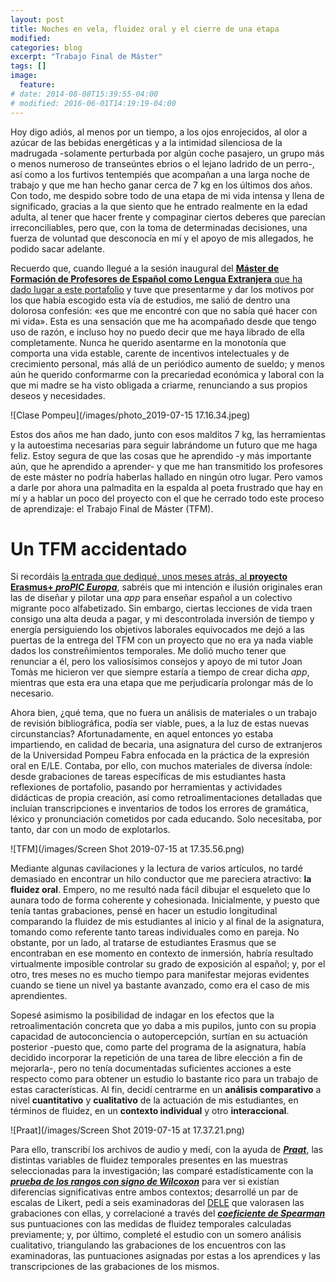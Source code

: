 ```yaml
---
layout: post
title: Noches en vela, fluidez oral y el cierre de una etapa
modified:
categories: blog
excerpt: "Trabajo Final de Máster"
tags: []
image:
  feature:
# date: 2014-08-08T15:39:55-04:00
# modified: 2016-06-01T14:19:19-04:00
---
```


Hoy digo adiós, al menos por un tiempo, a los ojos enrojecidos, al olor a azúcar de las bebidas energéticas y a la intimidad silenciosa de la madrugada -solamente perturbada por algún coche pasajero, un grupo más o menos numeroso de transeúntes ebrios o el lejano ladrido de un perro-, así como a los furtivos tentempiés que acompañan a una larga noche de trabajo y que me han hecho ganar cerca de 7 kg en los últimos dos años. Con todo, me despido sobre todo de una etapa de mi vida intensa y llena de significado, gracias a la que siento que he entrado realmente en la edad adulta, al tener que hacer frente y compaginar ciertos deberes que parecían irreconciliables, pero que, con la toma de determinadas decisiones, una fuerza de voluntad que desconocía en mí y el apoyo de mis allegados, he podido sacar adelante.

Recuerdo que, cuando llegué a la sesión inaugural del <a href=" https://www.ub.edu/portal/web/educacion/masteres-universitarios/-/ensenyament/detallEnsenyament/1060507" target="_blank">**Máster de Formación de Profesores de Español como Lengua Extranjera** que ha dado lugar a este portafolio</a> y tuve que presentarme y dar los motivos por los que había escogido esta vía de estudios, me salió de dentro una dolorosa confesión: «es que me encontré con que no sabía qué hacer con mi vida». Esta es una sensación que me ha acompañado desde que tengo uso de razón, e incluso hoy no puedo decir que me haya librado de ella completamente. Nunca he querido asentarme en la monotonía que comporta una vida estable, carente de incentivos intelectuales y de crecimiento personal, más allá de un periódico aumento de sueldo; y menos aún he querido conformarme con la precariedad económica y laboral con la que mi madre se ha visto obligada a criarme, renunciando a sus propios deseos y necesidades.

![Clase Pompeu](/images/photo_2019-07-15 17.16.34.jpeg)

Estos dos años me han dado, junto con esos malditos 7 kg, las herramientas y la autoestima necesarias para seguir labrándome un futuro que me haga feliz. Estoy segura de que las cosas que he aprendido -y más importante aún, que he aprendido a aprender- y que me han transmitido los profesores de este máster no podría haberlas hallado en ningún otro lugar. Pero vamos a darle por ahora una palmadita en la espalda al poeta frustrado que hay en mí y a hablar un poco del proyecto con el que he cerrado todo este proceso de aprendizaje: el Trabajo Final de Máster (TFM).

# Un TFM accidentado

Si recordáis <a href="https://immalopez.github.io/blog/proPIC-Europa/" target="_blank">la entrada que dediqué, unos meses atrás, al **proyecto Erasmus+ _proPIC Europa_**</a>, sabréis que mi intención e ilusión originales eran las de diseñar y pilotar una _app_ para enseñar español a un colectivo migrante poco alfabetizado. Sin embargo, ciertas lecciones de vida traen consigo una alta deuda a pagar, y mi descontrolada inversión de tiempo y energía persiguiendo los objetivos laborales equivocados me dejó a las puertas de la entrega del TFM con un proyecto que no era ya nada viable dados los constreñimientos temporales. Me dolió mucho tener que renunciar a él, pero los valiosísimos consejos y apoyo de mi tutor Joan Tomàs me hicieron ver que siempre estaría a tiempo de crear dicha _app_, mientras que esta era una etapa que me perjudicaría prolongar más de lo necesario.

Ahora bien, ¿qué tema, que no fuera un análisis de materiales o un trabajo de revisión bibliográfica, podía ser viable, pues, a la luz de estas nuevas circunstancias? Afortunadamente, en aquel entonces yo estaba impartiendo, en calidad de becaria, una asignatura del curso de extranjeros de la Universidad Pompeu Fabra enfocada en la práctica de la expresión oral en E/LE. Contaba, por ello, con muchos materiales de diversa índole: desde grabaciones de tareas específicas de mis estudiantes hasta reflexiones de portafolio, pasando por herramientas y actividades didácticas de propia creación, así como retroalimentaciones detalladas que incluían transcripciones e inventarios de todos los errores de gramática, léxico y pronunciación cometidos por cada educando. Solo necesitaba, por tanto, dar con un modo de explotarlos.

![TFM](/images/Screen Shot 2019-07-15 at 17.35.56.png)

Mediante algunas cavilaciones y la lectura de varios artículos, no tardé demasiado en encontrar un hilo conductor que me pareciera atractivo: **la fluidez oral**. Empero, no me resultó nada fácil dibujar el esqueleto que lo aunara todo de forma coherente y cohesionada. Inicialmente, y puesto que tenía tantas grabaciones, pensé en hacer un estudio longitudinal comparando la fluidez de mis estudiantes al inicio y al final de la asignatura, tomando como referente tanto tareas individuales como en pareja. No obstante, por un lado, al tratarse de estudiantes Erasmus que se encontraban en ese momento en contexto de inmersión, habría resultado virtualmente imposible controlar su grado de exposición al español; y, por el otro, tres meses no es mucho tiempo para manifestar mejoras evidentes cuando se tiene un nivel ya bastante avanzado, como era el caso de mis aprendientes.

Sopesé asimismo la posibilidad de indagar en los efectos que la retroalimentación concreta que yo daba a mis pupilos, junto con su propia capacidad de autoconciencia o autopercepción, surtían en su actuación posterior -puesto que, como parte del programa de la asignatura, había decidido incorporar la repetición de una tarea de libre elección a fin de mejorarla-, pero no tenía documentadas suficientes acciones a este respecto como para obtener un estudio lo bastante rico para un trabajo de estas características. Al fin, decidí centrarme en un **análisis comparativo** a nivel **cuantitativo** y **cualitativo** de la actuación de mis estudiantes, en términos de fluidez, en un **contexto individual** y otro **interaccional**.

![Praat](/images/Screen Shot 2019-07-15 at 17.37.21.png)

Para ello, transcribí los archivos de audio y medí, con la ayuda de <a href="http://www.fon.hum.uva.nl/praat/" target="_blank">**_Praat_**</a>, las distintas variables de fluidez temporales presentes en las muestras seleccionadas para la investigación; las comparé estadísticamente con la <a href="https://es.wikipedia.org/wiki/Prueba_de_los_rangos_con_signo_de_Wilcoxon" target="_blank">**_prueba de los rangos con signo de Wilcoxon_**</a> para ver si existían diferencias significativas entre ambos contextos; desarrollé un par de escalas de Likert, pedí a seis examinadoras del <a href="https://examenes.cervantes.es/es/dele/que-es" target="_blank">DELE</a> que valorasen las grabaciones con ellas, y correlacioné a través del <a href="https://es.wikipedia.org/wiki/Coeficiente_de_correlación_de_Spearman" target="_blank">**_coeficiente de Spearman_**</a> sus puntuaciones con las medidas de fluidez temporales calculadas previamente; y, por último, completé el estudio con un somero análisis cualitativo, triangulando las grabaciones de los encuentros con las examinadoras, las puntuaciones asignadas por estas a los aprendices y las transcripciones de las grabaciones de los mismos.
